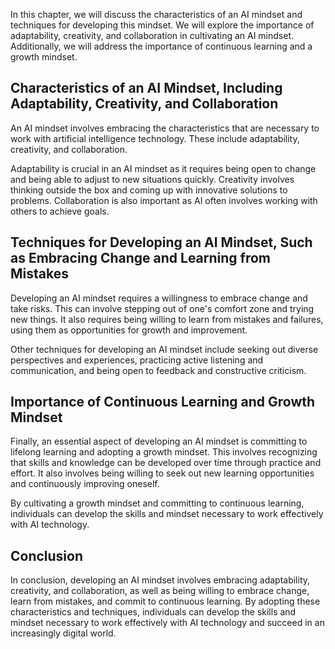 
In this chapter, we will discuss the characteristics of an AI mindset and techniques for developing this mindset. We will explore the importance of adaptability, creativity, and collaboration in cultivating an AI mindset. Additionally, we will address the importance of continuous learning and a growth mindset.

Characteristics of an AI Mindset, Including Adaptability, Creativity, and Collaboration
---------------------------------------------------------------------------------------

An AI mindset involves embracing the characteristics that are necessary to work with artificial intelligence technology. These include adaptability, creativity, and collaboration.

Adaptability is crucial in an AI mindset as it requires being open to change and being able to adjust to new situations quickly. Creativity involves thinking outside the box and coming up with innovative solutions to problems. Collaboration is also important as AI often involves working with others to achieve goals.

Techniques for Developing an AI Mindset, Such as Embracing Change and Learning from Mistakes
--------------------------------------------------------------------------------------------

Developing an AI mindset requires a willingness to embrace change and take risks. This can involve stepping out of one's comfort zone and trying new things. It also requires being willing to learn from mistakes and failures, using them as opportunities for growth and improvement.

Other techniques for developing an AI mindset include seeking out diverse perspectives and experiences, practicing active listening and communication, and being open to feedback and constructive criticism.

Importance of Continuous Learning and Growth Mindset
----------------------------------------------------

Finally, an essential aspect of developing an AI mindset is committing to lifelong learning and adopting a growth mindset. This involves recognizing that skills and knowledge can be developed over time through practice and effort. It also involves being willing to seek out new learning opportunities and continuously improving oneself.

By cultivating a growth mindset and committing to continuous learning, individuals can develop the skills and mindset necessary to work effectively with AI technology.

Conclusion
----------

In conclusion, developing an AI mindset involves embracing adaptability, creativity, and collaboration, as well as being willing to embrace change, learn from mistakes, and commit to continuous learning. By adopting these characteristics and techniques, individuals can develop the skills and mindset necessary to work effectively with AI technology and succeed in an increasingly digital world.
